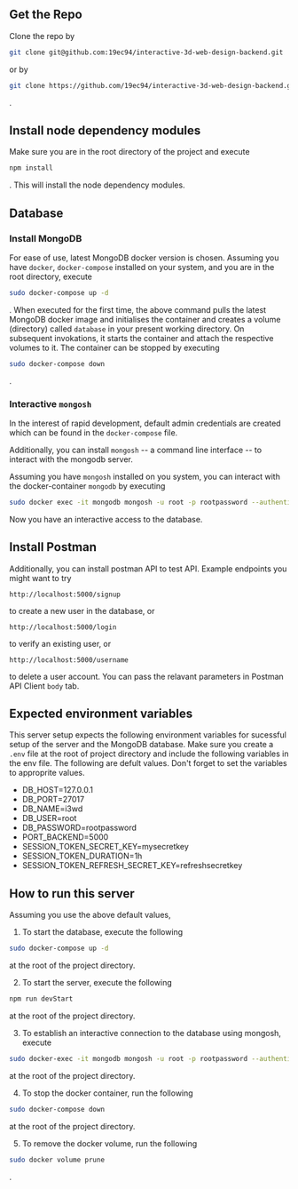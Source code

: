 ## Get the Repo
Clone the repo by
```bash
git clone git@github.com:19ec94/interactive-3d-web-design-backend.git
```
or by
```bash
git clone https://github.com/19ec94/interactive-3d-web-design-backend.git
```
.
## Install node dependency modules
Make sure you are in the root directory of the project and execute 
```bash
npm install
```
. This will install the node dependency modules.

## Database 
### Install MongoDB
For ease of use, latest MongoDB docker version is chosen.
Assuming you have `docker`, `docker-compose` installed on your system, and you
are in the root directory, execute
```bash
sudo docker-compose up -d
```
. When executed for the first time, the above command pulls the latest MongoDB
docker image and initialises the container and  creates a volume (directory) called `database` in your present working
directory. On subsequent invokations, it starts the container and attach the
respective volumes to it.  The container can be stopped by executing
```bash
sudo docker-compose down
```
.
### Interactive `mongosh`
In the interest of rapid development, default admin credentials are created
which can be found in the `docker-compose` file. 

Additionally, you can install `mongosh` -- a command line interface -- to
interact with the mongodb server. 

Assuming you have `mongosh` installed on you system, you can interact with the docker-container
`mongodb` by executing
```bash
sudo docker exec -it mongodb mongosh -u root -p rootpassword --authenticationDatabase admin
```
Now you have an interactive access to the database. 

## Install Postman
Additionally, you can install postman API to test API.
Example endpoints you might want to try
```
http://localhost:5000/signup
```
to create a new user in the database, or
```
http://localhost:5000/login
```
to verify an existing user, or
```
http://localhost:5000/username
```
to delete a user account.
You can pass the relavant parameters in Postman API Client `body` tab. 

## Expected environment variables
This server setup expects the following environment variables for sucessful
setup of the server and the MongoDB database. Make sure you create a `.env` file
at the root of project directory and include the following variables in the env
file. The following are defult values. Don't forget to set the variables to
approprite values.

 - DB_HOST=127.0.0.1
 - DB_PORT=27017
 - DB_NAME=i3wd
 - DB_USER=root
 - DB_PASSWORD=rootpassword
 - PORT_BACKEND=5000
 - SESSION_TOKEN_SECRET_KEY=mysecretkey
 - SESSION_TOKEN_DURATION=1h
 - SESSION_TOKEN_REFRESH_SECRET_KEY=refreshsecretkey

## How to run this server
Assuming you use the above default values, 
  1. To start the database, execute the following 
  ```bash
  sudo docker-compose up -d
  ```
  at the root of the project directory.

  2. To start the server, execute the following 
  ```bash
  npm run devStart
  ```
  at the root of the project directory.

  3. To establish an interactive connection to the database using mongosh, execute
  ```bash
  sudo docker-exec -it mongodb mongosh -u root -p rootpassword --authenticationDatabase admin 
  ```
  at the root of the project directory.

  4. To stop the docker container, run the following
  ```bash
  sudo docker-compose down
  ```
  at the root of the project directory.

  5. To remove the docker volume, run the following
  ```bash
  sudo docker volume prune
  ```
  .
